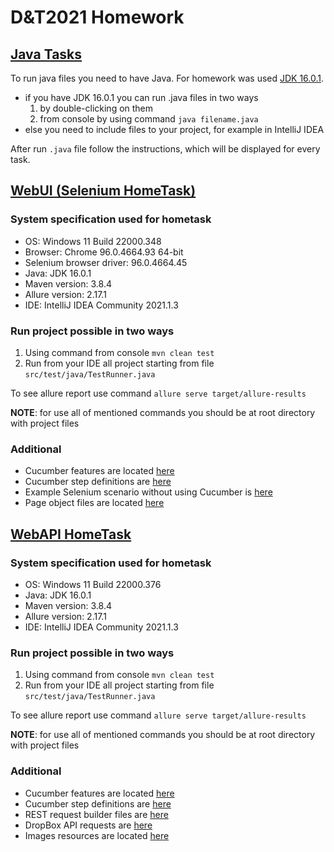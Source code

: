 # D&T2021 Homework
## [Java Tasks](../../tree/Java_tasks)
To run java files you need to have Java.
For homework was used [JDK 16.0.1](https://www.oracle.com/java/technologies/javase/jdk16-archive-downloads.html).

* if you have JDK 16.0.1 you can run .java files in two ways
  1. by double-clicking on them
  2. from console by using command `java filename.java`
* else you need to include files to your project, for example in IntelliJ IDEA

After run `.java` file follow the instructions, which will be displayed for every task.

## [WebUI (Selenium HomeTask)](../../tree/WebUI)
### System specification used for hometask
* OS: Windows 11 Build 22000.348
* Browser: Chrome 96.0.4664.93 64-bit
* Selenium browser driver: 96.0.4664.45
* Java: JDK 16.0.1
* Maven version: 3.8.4
* Allure version: 2.17.1
* IDE: IntelliJ IDEA Community 2021.1.3

### Run project possible in two ways
1. Using command from console `mvn clean test` 
2. Run from your IDE all project starting from file `src/test/java/TestRunner.java`

To see allure report use command `allure serve target/allure-results`

**NOTE**: for use all of mentioned commands you should be at root directory with project files

### Additional
* Cucumber features are located [here](../../tree/WebUI/src/test/resources/features)
* Cucumber step definitions are [here](../../tree/WebUI/src/test/java/stepdefs)
* Example Selenium scenario without using Cucumber is [here](../../tree/WebUI/src/test/java/TestScenarioHardcoded.java)
* Page object files are located [here](../../tree/WebUI/src/main/java)

## [WebAPI HomeTask](../../tree/WebAPI)
### System specification used for hometask
* OS: Windows 11 Build 22000.376
* Java: JDK 16.0.1
* Maven version: 3.8.4
* Allure version: 2.17.1
* IDE: IntelliJ IDEA Community 2021.1.3

### Run project possible in two ways
1. Using command from console `mvn clean test` 
2. Run from your IDE all project starting from file `src/test/java/TestRunner.java`

To see allure report use command `allure serve target/allure-results`

**NOTE**: for use all of mentioned commands you should be at root directory with project files

### Additional
* Cucumber features are located [here](src/test/resources/features)
* Cucumber step definitions are [here](src/test/java/stepdefs)
* REST request builder files are [here](src/main/java/rest)
* DropBox API requests are [here](src/main/java/api)
* Images resources are located [here](src/test/resources/data_analytics_imgs)